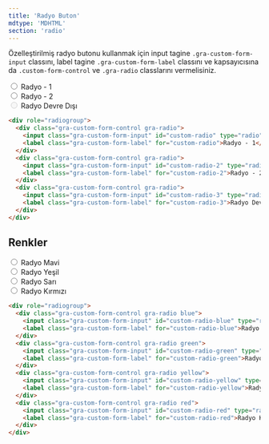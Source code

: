 ```yaml
---
title: 'Radyo Buton'
mdtype: 'MDHTML'
section: 'radio'
---
```


Özelleştirilmiş radyo butonu kullanmak için input tagine `.gra-custom-form-input` classını, label tagine `.gra-custom-form-label` classını ve kapsayıcısına da `.custom-form-control` ve `.gra-radio` classlarını vermelisiniz.

<div class="gra-doc-s-wrapper">
  <div class="radio-group" role="radiogroup">
    <div class="gra-custom-form-control gra-radio">
      <input class="gra-custom-form-input" id="custom-radio" type="radio" name="radio-c" />
      <label class="gra-custom-form-label" for="user-content-custom-radio">Radyo - 1</label>
    </div>
    <div class="gra-custom-form-control gra-radio">
      <input class="gra-custom-form-input" id="custom-radio-2" type="radio" name="radio-c" />
      <label class="gra-custom-form-label" for="user-content-custom-radio-2">Radyo - 2</label>
    </div>
    <div class="gra-custom-form-control gra-radio">
      <input class="gra-custom-form-input" id="custom-radio-3" type="radio" name="radio-c" disabled />
      <label class="gra-custom-form-label" for="user-content-custom-radio-3">Radyo Devre Dışı</label>
    </div>
  </div>
</div>

```html
<div role="radiogroup">
  <div class="gra-custom-form-control gra-radio">
    <input class="gra-custom-form-input" id="custom-radio" type="radio" name="radio-c" />
    <label class="gra-custom-form-label" for="custom-radio">Radyo - 1</label>
  </div>
  <div class="gra-custom-form-control gra-radio">
    <input class="gra-custom-form-input" id="custom-radio-2" type="radio" name="radio-c" />
    <label class="gra-custom-form-label" for="custom-radio-2">Radyo - 2</label>
  </div>
  <div class="gra-custom-form-control gra-radio">
    <input class="gra-custom-form-input" id="custom-radio-3" type="radio" name="radio-c" disabled />
    <label class="gra-custom-form-label" for="custom-radio-3">Radyo Devre Dışı</label>
  </div>
</div>
```

## Renkler

<div class="gra-doc-s-wrapper">
  <div class="radio-group" role="radiogroup">
    <div class="gra-custom-form-control gra-radio blue">
      <input class="gra-custom-form-input" id="custom-radio-blue" type="radio" name="radio-color"/>
      <label class="gra-custom-form-label" for="user-content-custom-radio-blue">Radyo Mavi</label>
    </div>
    <div class="gra-custom-form-control gra-radio green">
      <input class="gra-custom-form-input" id="custom-radio-green" type="radio" name="radio-color"/>
      <label class="gra-custom-form-label" for="user-content-custom-radio-green">Radyo Yeşil</label>
    </div>
    <div class="gra-custom-form-control gra-radio yellow">
      <input class="gra-custom-form-input" id="custom-radio-yellow" type="radio" name="radio-color"/>
      <label class="gra-custom-form-label" for="user-content-custom-radio-yellow">Radyo Sarı</label>
    </div>
    <div class="gra-custom-form-control gra-radio red">
      <input class="gra-custom-form-input" id="custom-radio-red" type="radio" name="radio-color"/>
      <label class="gra-custom-form-label" for="user-content-custom-radio-red">Radyo Kırmızı</label>
    </div>
  </div>
</div>

```html
<div role="radiogroup">
  <div class="gra-custom-form-control gra-radio blue">
    <input class="gra-custom-form-input" id="custom-radio-blue" type="radio" name="radio-color"/>
    <label class="gra-custom-form-label" for="custom-radio-blue">Radyo Mavi</label>
  </div>
  <div class="gra-custom-form-control gra-radio green">
    <input class="gra-custom-form-input" id="custom-radio-green" type="radio" name="radio-color"/>
    <label class="gra-custom-form-label" for="custom-radio-green">Radyo Yeşil</label>
  </div>
  <div class="gra-custom-form-control gra-radio yellow">
    <input class="gra-custom-form-input" id="custom-radio-yellow" type="radio" name="radio-color"/>
    <label class="gra-custom-form-label" for="custom-radio-yellow">Radyo Sarı</label>
  </div>
  <div class="gra-custom-form-control gra-radio red">
    <input class="gra-custom-form-input" id="custom-radio-red" type="radio" name="radio-color"/>
    <label class="gra-custom-form-label" for="custom-radio-red">Radyo Kırmızı</label>
  </div>
</div>
```